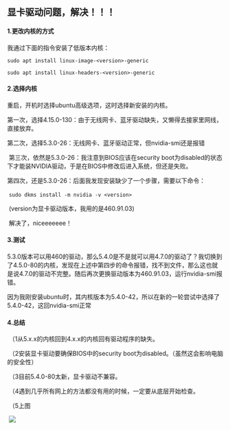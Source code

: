 ## 显卡驱动问题，解决！！！

#### 1.更改内核的方式

我通过下面的指令安装了低版本内核：

`sudo apt install linux-image-<version>-generic`

`sudo apt install linux-headers-<version>-generic`

#### 2.选择内核

重启，开机时选择ubuntu高级选项，这时选择新安装的内核。

​		第一次，选择4.15.0-130：由于无线网卡、蓝牙驱动缺失，又懒得去接家里网线，直接放弃。

​		第二次，选择5.3.0-26：无线网卡、蓝牙驱动正常，但nvidia-smi还是报错

​		第三次，依然是5.3.0-26：我注意到BIOS应该在security boot为disabled的状态下才能装NVIDIA驱动，于是在BIOS中修改后进入系统，但还是失败。

​		第四次，还是5.3.0-26：后面我发现安装缺少了一个步骤，需要以下命令：

​		`sudo dkms install -m nvidia -v <version>` 

​		(version为显卡驱动版本，我用的是460.91.03)

​		解决了，niceeeeeee！

#### 3.测试

5.3.0版本可以用460的驱动，那么5.4.0是不是就可以用4.7.0的驱动了？我切换到了4.5.0-80的内核，发现在上述中第四步的命令报错，找不到文件，那么这也就是说4.7.0的驱动不完整。随后再次更换驱动版本为460.91.03，运行nvidia-smi报错。 

因为我刚安装ubuntu时，其内核版本为5.4.0-42，所以在新的一轮尝试中选择了5.4.0-42，这回nvidia-smi正常

#### 4.总结

​	（1从5.x.x的内核回到4.x.x的内核回有驱动程序的缺失。

​	（2安装显卡驱动要确保BIOS中的security boot为disabled。（虽然这会影响电脑的安全性）

​	（3目前5.4.0-80太新，显卡驱动不兼容。

​	（4遇到几乎所有网上的方法都没有用的时候，一定要从底层开始检查。

​	（5上图

​		![](/home/folsiti/文档/myworks/img/pic.png)

